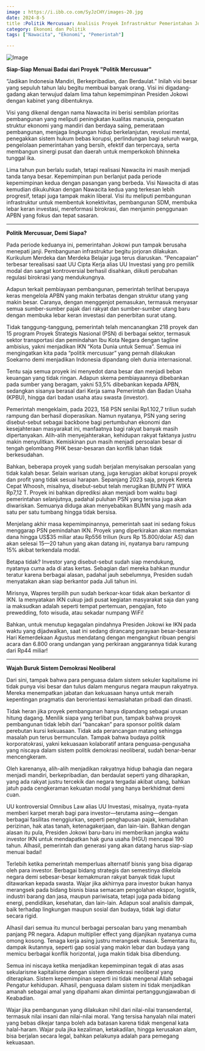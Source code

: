 ```yaml
---
image : https://i.ibb.co.com/SyJzCHY/images-20.jpg
date: 2024-8-5
title :Politik Mercusuar: Analisis Proyek Infrastruktur Pemerintahan Jokowi dan Implikasinya
category: Ekonomi dan Politik
tags: ["Nawacita", "Ekonomi", "Pemerintah"]

---
```


![Image](https://i.ibb.co.com/SyJzCHY/images-20.jpg)

**Siap-Siap Menuai Badai dari Proyek "Politik Mercusuar"**

“Jadikan Indonesia Mandiri, Berkepribadian, dan Berdaulat.” Inilah visi besar yang sepuluh tahun lalu begitu membuai banyak orang. Visi ini digadang-gadang akan terwujud dalam lima tahun kepemimpinan Presiden Jokowi dengan kabinet yang dibentuknya.

Visi yang dikenal dengan nama Nawacita ini berisi sembilan prioritas pembangunan yang meliputi peningkatan kualitas manusia, penguatan struktur ekonomi yang mandiri dan berdaya saing, pemerataan pembangunan, menjaga lingkungan hidup berkelanjutan, revolusi mental, penegakkan sistem hukum bebas korupsi, perlindungan bagi seluruh warga, pengelolaan pemerintahan yang bersih, efektif dan terpercaya, serta membangun sinergi pusat dan daerah untuk memperkokoh bhinneka tunggal ika.

Lima tahun pun berlalu sudah, tetapi realisasi Nawacita ini masih menjadi tanda tanya besar. Kepemimpinan pun berlanjut pada periode kepemimpinan kedua dengan pasangan yang berbeda. Visi Nawacita di atas kemudian dikukuhkan dengan Nawacita kedua yang terkesan lebih progresif, tetapi juga tampak makin liberal. Visi itu meliputi pembangunan infrastruktur untuk membentuk konektivitas, pembangunan SDM, membuka lebar keran investasi, mereformasi birokrasi, dan menjamin penggunaan APBN yang fokus dan tepat sasaran.

---

**Politik Mercusuar, Demi Siapa?**

Pada periode keduanya ini, pemerintahan Jokowi pun tampak berusaha menepati janji. Pembangunan infrastruktur begitu jorjoran dilakukan. Kurikulum Merdeka dan Merdeka Belajar juga terus diaruskan. “Pencapaian” terbesar terealisasi saat UU Cipta Kerja alias UU Investasi yang pro pemilik modal dan sangat kontroversial berhasil disahkan, diikuti perubahan regulasi birokrasi yang mendukungnya.

Adapun terkait pembiayaan pembangunan, pemerintah terlihat berupaya keras mengelola APBN yang makin terbatas dengan struktur utang yang makin besar. Caranya, dengan menggenjot pemasukan, termasuk menyasar semua sumber-sumber pajak dari rakyat dan sumber-sumber utang baru dengan membuka lebar keran investasi dan penerbitan surat utang.

Tidak tanggung-tanggung, pemerintah telah mencanangkan 218 proyek dan 15 program Proyek Strategis Nasional (PSN) di berbagai sektor, termasuk sektor transportasi dan pemindahan Ibu Kota Negara dengan tagline ambisius, yakni menjadikan IKN “Kota Dunia untuk Semua”. Semua ini mengingatkan kita pada “politik mercusuar” yang pernah dilakukan Soekarno demi menjadikan Indonesia dipandang oleh dunia internasional.

Tentu saja semua proyek ini menyedot dana besar dan menjadi beban keuangan yang tidak ringan. Adapun skema pembiayaannya dibebankan pada sumber yang beragam, yakni 53,5% dibebankan kepada APBN, sedangkan sisanya berasal dari Kerja sama Pemerintah dan Badan Usaha (KPBU), hingga dari badan usaha atau swasta (investor).

Pemerintah mengeklaim, pada 2023, 158 PSN senilai Rp1.102,7 triliun sudah rampung dan berhasil dioperasikan. Namun nyatanya, PSN yang sering disebut-sebut sebagai backbone bagi pertumbuhan ekonomi dan kesejahteraan masyarakat ini, manfaatnya bagi rakyat banyak masih dipertanyakan. Alih-alih menyejahterakan, kehidupan rakyat faktanya justru makin menyulitkan. Kemiskinan pun masih menjadi persoalan besar di tengah gelombang PHK besar-besaran dan konflik lahan tidak berkesudahan.

Bahkan, beberapa proyek yang sudah berjalan menyisakan persoalan yang tidak kalah besar. Selain warisan utang, juga kerugian akibat korupsi proyek dan profit yang tidak sesuai harapan. Sepanjang 2023 saja, proyek Kereta Cepat Whoosh, misalnya, disebut-sebut telah merugikan BUMN PT WIKA Rp7,12 T. Proyek ini bahkan diprediksi akan menjadi bom waktu bagi pemerintahan selanjutnya, padahal puluhan PSN yang tersisa juga akan diwariskan. Semuanya diduga akan menyebabkan BUMN yang masih ada satu per satu tumbang hingga tidak bersisa.

Menjelang akhir masa kepemimpinannya, pemerintah saat ini sedang fokus menggarap PSN pemindahan IKN. Proyek yang diperkirakan akan memakan dana hingga US$35 miliar atau Rp556 triliun (kurs Rp 15.800/dolar AS) dan akan selesai 15—20 tahun yang akan datang ini, nyatanya baru rampung 15% akibat terkendala modal.

Betapa tidak? Investor yang disebut-sebut sudah siap mendukung, nyatanya cuma ada di atas kertas. Sebagian dari mereka bahkan mundur teratur karena berbagai alasan, padahal jauh sebelumnya, Presiden sudah menyatakan akan siap berkantor pada Juli tahun ini.

Mirisnya, Wapres terpilih pun sudah berkoar-koar tidak akan berkantor di IKN. Ia menyatakan IKN cukup jadi pusat kegiatan masyarakat saja dan yang ia maksudkan adalah seperti tempat pertemuan, pengajian, foto prewedding, foto wisuda, atau sekadar numpang WiFi!

Bahkan, untuk menutup kegagalan pindahnya Presiden Jokowi ke IKN pada waktu yang dijadwalkan, saat ini sedang dirancang perayaan besar-besaran Hari Kemerdekaan Agustus mendatang dengan mengangkut ribuan pengisi acara dan 6.800 orang undangan yang perkiraan anggarannya tidak kurang dari Rp44 miliar!

---

**Wajah Buruk Sistem Demokrasi Neoliberal**

Dari sini, tampak bahwa para penguasa dalam sistem sekuler kapitalisme ini tidak punya visi besar dan tulus dalam mengurus negara maupun rakyatnya. Mereka menempatkan jabatan dan kekuasaan hanya untuk meraih kepentingan pragmatis dan berorientasi kemaslahatan pribadi dan dinasti.

Tidak heran jika proyek pembangunan hanya dipandang sebagai urusan hitung dagang. Menilik siapa yang terlibat pun, tampak bahwa proyek pembangunan tidak lebih dari “bancakan” para sponsor politik dalam perebutan kursi kekuasaan. Tidak ada perancangan matang sehingga masalah pun terus bermunculan. Tampak bahwa budaya politik korporatokrasi, yakni kekuasaan kolaboratif antara penguasa-pengusaha yang niscaya dalam sistem politik demokrasi neoliberal, sudah benar-benar mencengkeram.

Oleh karenanya, alih-alih menjadikan rakyatnya hidup bahagia dan negara menjadi mandiri, berkepribadian, dan berdaulat seperti yang diharapkan, yang ada rakyat justru tercekik dan negara tergadai akibat utang, bahkan jatuh pada cengkeraman kekuatan modal yang hanya berkhidmat demi cuan.

UU kontroversial Omnibus Law alias UU Investasi, misalnya, nyata-nyata memberi karpet merah bagi para investor—terutama asing—dengan berbagai fasilitas menggiurkan, seperti penghapusan pajak, kemudahan perizinan, hak atas tanah, ketenagakerjaan, dan lain-lain. Bahkan dengan alasan itu pula, Presiden Jokowi baru-baru ini memberikan jangka waktu investor IKN untuk mendapatkan hak guna usaha (HGU) mencapai 190 tahun. Alhasil, pemerintah dan generasi yang akan datang harus siap-siap menuai badai!

Terlebih ketika pemerintah memperluas alternatif bisnis yang bisa digarap oleh para investor. Berbagai bidang strategis dan semestinya dikelola negara demi sebesar-besar kemakmuran rakyat banyak tidak luput ditawarkan kepada swasta. Wajar jika akhirnya para investor bukan hanya merangsek pada bidang bisnis biasa semacam pengolahan ekspor, logistik, industri barang dan jasa, maupun pariwisata, tetapi juga pada bidang energi, pendidikan, kesehatan, dan lain-lain. Adapun soal analisis dampak, baik terhadap lingkungan maupun sosial dan budaya, tidak lagi diatur secara rigid.

Alhasil dari semua itu muncul berbagai persoalan baru yang menambah panjang PR negara. Adapun multiplier effect yang dijanjikan nyatanya cuma omong kosong. Tenaga kerja asing justru merangsek masuk. Sementara itu, dampak ikutannya, seperti gap sosial yang makin lebar dan budaya yang memicu berbagai konflik horizontal, juga makin tidak bisa dibendung.

Semua ini niscaya ketika menjadikan kepemimpinan tegak di atas asas sekularisme kapitalisme dengan sistem demokrasi neoliberal yang diterapkan. Sistem kepemimpinan seperti ini tidak mengenal Allah sebagai Pengatur kehidupan. Alhasil, penguasa dalam sistem ini tidak menjadikan amanah sebagai amal yang dipahami akan dimintai pertanggungjawaban di Keabadian.

Wajar jika pembangunan yang dilakukan nihil dari nilai-nilai transendental, termasuk nilai insani dan nilai-nilai moral. Yang tersisa hanyalah nilai materi yang bebas dikejar tanpa boleh ada batasan karena tidak mengenal kata halal-haram. Wajar pula jika kezaliman, ketakadilan, hingga kerusakan alam, bisa berjalan secara legal, bahkan pelakunya adalah para pemegang kekuasaan.
